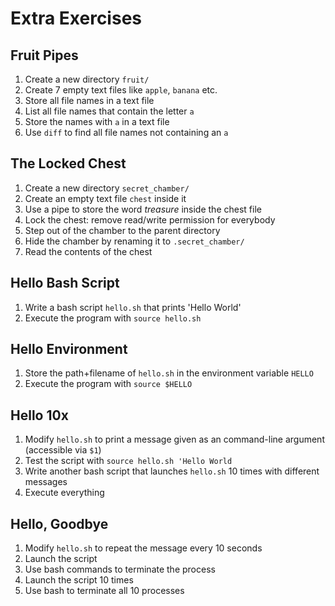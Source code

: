 
# Extra Exercises

## Fruit Pipes

1. Create a new directory `fruit/`
2. Create 7 empty text files like `apple`, `banana` etc.
3. Store all file names in a text file
4. List all file names that contain the letter `a`
5. Store the names with `a` in a text file
6. Use `diff` to find all file names not containing an `a`

## The Locked Chest

1. Create a new directory `secret_chamber/`
2. Create an empty text file `chest` inside it
3. Use a pipe to store the word *treasure* inside the chest file
4. Lock the chest: remove read/write permission for everybody
5. Step out of the chamber to the parent directory
6. Hide the chamber by renaming it to `.secret_chamber/`
7. Read the contents of the chest

## Hello Bash Script

1. Write a bash script `hello.sh` that prints 'Hello World'
2. Execute the program with `source hello.sh`

## Hello Environment

1. Store the path+filename of `hello.sh` in the environment variable `HELLO`
2. Execute the program with `source $HELLO`

## Hello 10x

1. Modify `hello.sh` to print a message given as an command-line argument (accessible via `$1`)
2. Test the script with `source hello.sh 'Hello World`
3. Write another bash script that launches `hello.sh` 10 times with different messages
4. Execute everything

## Hello, Goodbye

1. Modify `hello.sh` to repeat the message every 10 seconds
2. Launch the script
3. Use bash commands to terminate the process
4. Launch the script 10 times
5. Use bash to terminate all 10 processes
